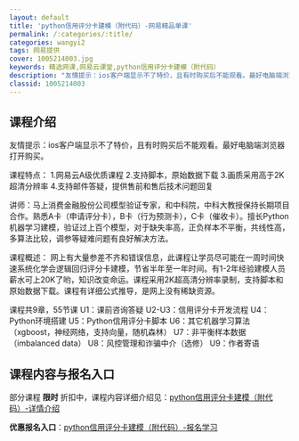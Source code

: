 ```yaml
---
layout: default
title: 'python信用评分卡建模（附代码）-网易精品单课'
permalink: /:categories/:title/
categories: wangyi2
tags: 网易提供
cover: 1005214003.jpg
keywords: 精选网课,网易云课堂,python信用评分卡建模（附代码）
description: "友情提示：ios客户端显示不了特价，且有时购买后不能观看。最好电脑端浏览器打开购买。课程特点：1.网易云A级优质课程2.支持脚本，原始数据下载3.画质采用高于2K超清分辨率4.支持邮件答疑，"
classid: 1005214003
---
```


## 课程介绍

友情提示：ios客户端显示不了特价，且有时购买后不能观看。最好电脑端浏览器打开购买。

课程特点：
1.网易云A级优质课程
2.支持脚本，原始数据下载
3.画质采用高于2K超清分辨率
4.支持邮件答疑，提供售前和售后技术问题回复

讲师：马上消费金融股份公司模型验证专家，和中科院，中科大教授保持长期项目合作。熟悉A卡（申请评分卡），B卡（行为预测卡），C卡（催收卡）。擅长Python机器学习建模，验证过上百个模型，对于缺失率高，正负样本不平衡，共线性高，多算法比较，调参等疑难问题有良好解决方法。

课程概述：
网上有大量参差不齐和错误信息，此课程让学员尽可能在一周时间快速系统化学会逻辑回归评分卡建模，节省半年至一年时间。有1-2年经验建模人员薪水可上20K了哟，知识改变命运。课程采用2K超高清分辨率录制，支持脚本和原始数据下载。课程有详细公式推导，是网上没有稀缺资源。

课程共9章，55节课
U1：课前咨询答疑
U2-U3：信用评分卡开发流程
U4：Python环境搭建
U5：Python信用评分卡脚本
U6：其它机器学习算法（xgboost，神经网络，支持向量，随机森林）
U7：非平衡样本数据（imbalanced data）
U8：风控管理和诈骗中介（选修）
U9：作者寄语

## 课程内容与报名入口

部分课程 **限时** 折扣中，课程内容详细介绍见：[python信用评分卡建模（附代码）-详情介绍](https://study.163.com/course/introduction/1005214003.htm?share=1&shareId=1025206652&utm_campaign=share&utm_medium=iphoneShare&utm_source=&utm_u=1025206652)

**优惠报名入口**：[python信用评分卡建模（附代码）-报名学习](https://study.163.com/course/introduction/1005214003.htm?share=1&shareId=1025206652&utm_campaign=share&utm_medium=iphoneShare&utm_source=&utm_u=1025206652)

